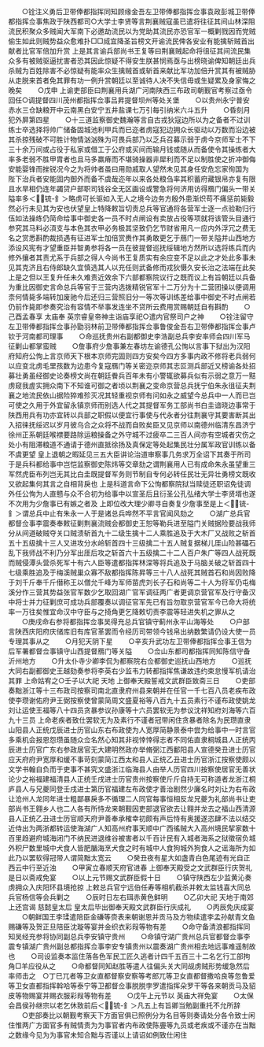 <!-- { "loadSidebar": true } -->
　　○铨注义勇后卫带俸都指挥同知顾缘金吾左卫带俸都指挥佥事袁政彭城卫带俸都指挥佥事焦政于陕西都司○大学士李贤等言荆襄贼寇虽已遣将往征其间山林深阻流民积聚众多贼闻大军南下必邀劫流民以为党助其流民亦恐官军一概剿戮因而党贼偷生如此则贼势益众愈难扑□□烕宜降圣旨榜文开谕流民俾各安业有能擒斩贼首出献者比官军倍加升赏  上是其言谕兵部尚书王复等曰荆襄贼起命将徂征其间流民集众多有被贼驱逼扰害者恐其因此惊疑不得安生朕甚悯焉亟与出榜晓谕俾知朝廷出兵杀贼为百姓除害不必惊疑有能率众生擒贼首或斩首来献比军功加倍升赏其有被贼胁从走脱来首者免其罪有功一例升赏朝廷以至诚待人决不失信毋或生疑累及身家悔之晚矣
　　○戊申  上谕吏部臣曰荆襄用兵湖广河南陕西三布政司朝觐官考察过亟令回任○调提督四川茂州都指挥佥事吕昇提督坝州等处关堡
　　○以贵州永宁普安赤水三仓缺粮开中云南黑白安宁五井盐课七万引每引纳米六斗五升
　　○昏刻月犯外屏第四星
　　○十三道监察御史魏瀚等言自古戎狄寇边所以为之备者不过训练士卒选择将帅广储备固城池利甲兵而已迩者虏寇犯边拥众长驱动以万数而沿边被其杀掠残破不可胜计物情汹汹殊为可畏兵部乃以乏兵召募示弱于虏今京师军士不下三十余万间或占役于私家或借工于公府或买间而输月钱或随从而备使令其操练者大率多老弱不胜甲胄者也且马多羸瘠而不堪骑操器非犀利而不足以制胜使之折冲御侮安能婴锋而挫锐况今之为将帅者虽曰用勋戚取人望然未见其身任安危忘家徇国为  陛下治兵者安能固内御外而备不虞哉迩年以来各处粮刍率其积蓄府藏银帛亦复有限且水旱相仍连年蠲贷户部职司钱谷全无区画设或警急将何济用访得鴈门偏头一带关隘率多＜锍-釒＞略虏可长驱如入无人之境今边务方殷外患渐炽苟不痛惩前毙毅然必行未见其为安也伏望皇上特降敕旨切责总兵等官通将各营军士逐一点验勒归行伍如法操练仍简命给事中御史各一员不时点闸设有卖放占役等项就将该管头目通行参究其马料必湏支与本色其衣甲必务极其坚致仍乞节财省用凡一应内外浮冗之费无名之赏悉斟酌裁损遇有征进军士加倍赏赉作其勇敢更乞于鴈门一带关隘并山西地方添设风宪有才望重臣并智勇参将各一员在彼提督巡抚绥辑地方然所以选将练兵而内修外攘者其责尤系于兵部之得人今尚书王复质实有余应变不足以此之才处此多事未见其克济且右侍郎缺久宜慎选其人以充任则武备修而戎狄慑久安长治之法端在此矣  上是之但以王复升任未久难责近效余下六部都察院议行之既而议上有旨朝廷以兵备为重比因御史言命总兵等官于三营内选拨精锐官军十二万分为十二营团操以便调用柰何情毙多端转加废驰今后还归三营照旧分一等次等训练差给事中御史不时点闸若仍前作毙即参奏究治有容情不举事发连坐不贷所云费用赏赐朝廷自有斟酌
　　○己酉孟春享  太庙奉  英宗睿皇帝神主诣庙享祀○遣内官祭司户之神
　　○铨注留守左卫带俸都指挥佥事孙勖羽林前卫带俸都指挥佥事鲁俊金吾右卫带俸都指挥佥事卢钦于河南都司理事
　　○命巡抚贵州右副都御史李浩副总兵李安率师会四川军马征剿山都掌蛮贼
　　○詹事府少詹事兼左春坊左谕德孔公恂以言事下狱出为汉阳府知府公恂上言京师天下根本京师完固则四方安矣今四方多事内政不修将老兵弱何以应变北虏毛里孩数为边患今复寇鴈门等关密迩京师其志叵测兵部近又榜谕各处招募壮勇虽经御史论奏榜文尚在朝廷餋兵百年未有小警辄欲募兵似有示弱之意万一黠虏窥我虗实拥众南下不知谁可御之者顷以荆襄之变命京营总兵抚宁伯朱永徂征夫荆襄之地流民依山据险猝难殄灭况其轻重视京师有问如永之威望今总兵中一人而已岂可使之久用于外宜留永镇京师而别选人代之其提督军务工部尚书白圭谙晓边事常于陕西用兵有功亦宜转以兵部之职假以便宜行事使与代永者分往荆襄守其要害断其出入招徕抚绥迟以岁月彼乌合之众将不战而自败矣臣又见京师以南德州临清东昌济宁徐州正系朝廷喉襟要路除运粮操备之外守城不过疲卒二三百人间亦有空城者灾伤之处小有阻滞粮道不通请于德州直抵徐扬及真保定等处起集民壮分属军政官训练以备不虞更望  皇上退朝之暇延见三五大臣讲论治道审察事几务求万全诏下其奏于所司于是兵科都给事中岂恺监察御史陈炜等交章劾之谓荆襄用人已有成命朱永虽望重三军然虎臣布列岂无其比白圭既提督军务则节制自专何必转任民壮无异壮勇榜文既收又欲起集何其言之自相背戾也  上是科道言命下公恂都察院狱当赎徒还职诏免徒调外任公恂为人直戆与众不合初为给事中以宣圣后且衍圣公孔弘绪大学士李贤壻也遂不次用为少詹事已有嫉之者及  上即位改大理少卿寻自奏复少詹事至是上＜锍-釒＞谓总兵中止有朱永一人于是诸总兵哗然不平言官闻风劾之
　　○湖广总兵官都督佥事李震奏奉敕征剿荆襄流贼会都御史王恕等勒兵进至隘门关贼据险要战我师分从间道破贼夺关口贼溃斩首九十二级生擒十二人乘胜追及于大木厂又战败之斩首五十五级擒十三人又进攻分水岭斩首四十三级擒二十五人贼复据梯儿厓山险甚礧石乱下我师战不利乃分军出厓后攻之斩首六十五级擒二十二人百户朱广等四人战死既而贼侵潭头营杀死军十有六人臣等遣都指挥林深等将兵追及于马脑关破之斩首四十七级乘胜追及于梅溪贼巢众寡不敌都指挥陈昇等三十八人战死其贼首石和尚因败降于刘千斤奉千斤僣称王以僧允千峰为军师苗虎刘长子石和尚等二十人为将军仍屯梅溪分作三营其势益张官军数少乞取回湖广官军调征两广者更调京营官军及行守备汉中将士并力征剿庶可成功兵部覆奏以调征官军先已有旨勿取京营官军今已命大将统率一万往矣惟宜命汉中守臣与之掎角更乞降敕切责李震等轻进失机之罪从之
　　○庚戌命右参将都指挥佥事吴得充总兵官镇守蓟州永平山海等处
　　○户部言陕西庆阳府庆储库旧有库官革罢而令经历司带领今钱帛出纳数繁请仍设大使一员专理其事从之
　　○月犯天阴下星
　　○辛亥升武功左卫带俸都指挥佥事王信为后军署都督佥事镇守山西提督鴈门等关隘
　　○佥山东都司都指挥同知陈信守备沂州地方
　　○升太仆寺少卿李侃为都察院右佥都御史巡抚山西地方
　　○巡抚大同右副都御史王越劾奏参将李英右少监韦力转都指挥焦谦故违约束怠慢军机请治其罪  上命姑宥之○壬子以大祀  天地  上御奉天殿誓戒文武群臣致斋三日
　　○吏部奏黜浙江等十三布政司按察司南北直隶府州县来朝并在任官一千七百八员老疾布政使李瓒谢佑府尹王弼按察使曾蒙简周文盛夏裕等八百九十五员素行不谨布政使姚龙刘让运使王福等八十四员贪暴参议孙康等十六员罢软无为参议沈祥知府刘海等六百九十三员  上命老疾者致仕罢软无为及素行不谨者冠带闲住贪暴者除名为民瓒直隶山阳县人正统戊辰进士历官山东右布政使为人宽厚简静景泰中尝为给事中一时言官多乘机会报恩怨瓒虽随众佥名然心知其非视悻悻得志者不同佑直隶桐城县人正统丙辰进士历官广东右参政居官无大建明然政亦举脩弼江西鄱阳县人宣德癸丑进士历官应天府府尹宽厚和缓不事苛刻蒙简江西太和县人正统乙丑进士历官浙江按察使颇以文学书翰自负而于吏事不甚究文盛浙江临海县人由举人历官四川按察使居官无善状论少之裕福建福清县人正统壬戌进士历官贵州按察使斤斤自持无可称道者龙浙江桐庐县人与兄夔同登壬戌进士第历官福建左布政使才善治剧然少廉名时刘让为右布政让沧州人龙同年进士粗鄙暴戾多不循理二人同官每事恒相反龙兄夔为礼部尚书让吏部尚书王翱乡人也二人各有所恃龙来朝觐因吏部退官欲去让翱并龙去之福山西清源县人正统乙丑进士历官顺天府尹善奉承榷幸初颇有声后恃有奥援遂恣肆不法以结交近侍出为两浙都转运使海湖广人知高州府事天顺中广西徭贼大入高州境民挈家数十百里趋避府城海闭门不纳民进退维谷被害者以千百计民有入城者海系之狱徵宿负城外积尸数里城中犬食人皆肥腯海烹犬食之时有城中人食狗城外狗食人之谣海所为如此乃以罢软得冠带人谓简黜太宽云
　　○癸丑夜有星大如盏青白色尾迹有光自正西云中行至近浊
　　○甲寅立春顺天府官进春  上御奉天殿受之文武群臣行庆贺礼是日以斋戒免宴
　　○以上元节赐文武群臣假十日
　　○镇守陕西左少监黄沁奏虏拥众入庆阳环县境抢掠  上敕总兵官宁远伯任寿等相机截杀并敕太监钱喜大同总兵官杨信等会兵剿之
　　○辰时日左右珥赤黄色鲜明
　　○乙卯大祀  天地于南郊  上还宫谒  慈懿皇太后  皇太后毕出御奉天殿文武群臣行庆成礼
　　○丙辰免庆成宴
　　○朝鲜国王李瑈遣陪臣金磏等赍表来朝谢恩并贡马及方物续遣李孟孙献青文鱼赐磏等及贺正旦陪臣沈璇等宴并金织衣彩叚等物有差
　　○命守备清浪都指挥同知吴经充参将协同副总兵李安镇守贵州
　　○命镇守湖广贵州总兵官都督佥事李震专镇湖广贵州副总都指挥佥事李安专镇贵州以震奏湖广贵州相去地远事难遥制故也
　　○司设监奏本监住落各色军民工匠久逃者计四千五百三十二名乞行工部拘角□羊应役从之
　　○命都督同知赵胜等遣人往偏头关大同觇虏贼形势缓急然后率师击之　○丁巳兀者等卫女直都督察安察等考郎兀等卫女直都督撒哈良等忽鲁爱等卫女直都指挥斡哈等泰宁等卫都督佥事脱脱孛罗遣指挥朵罗干等各来朝贡马及貂皮等物赐宴并赐衣服彩叚等物有差
　　○戊午上元节以  英庙大祥免宴
　　○太保会昌侯孙继宗以老乞休致前后＜锍-釒＞凡五上有旨卿当勉副重托不允所辞
　　○吏部奏比以朝觐考察天下方面官俱已照例分为名目等则奏请处分各令致士闲住惟两广方面官多有贼情责为为事官者内布政使陈亹等九员或老疾或不谨亦在当黜之数缘今见为为事官未知合黜与否谨以上请诏如例致仕闲住
